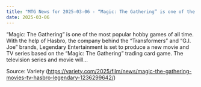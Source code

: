 ```yaml
---
title: "MTG News for 2025-03-06 - “Magic: The Gathering” is one of the most popular ..."
date: 2025-03-06
---
```


“Magic: The Gathering” is one of the most popular hobby games of all time. With the help of Hasbro, the company behind the “Transformers” and “G.I. Joe” brands, Legendary Entertainment is set to produce a new movie and TV series based on the “Magic: The Gathering” trading card game. The television series and movie will…

Source: Variety (https://variety.com/2025/film/news/magic-the-gathering-movies-tv-hasbro-legendary-1236299642/)
